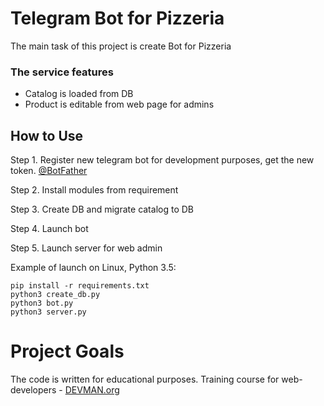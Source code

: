 # Telegram Bot for Pizzeria

The main task of this project is create Bot for Pizzeria

### The service features
- Catalog is loaded from DB
- Product is editable from web page for admins

## How to Use

Step 1. Register new telegram bot for development purposes, get the new token. [@BotFather](https://telegram.me/botfather)

Step 2. Install modules from requirement 

Step 3. Create DB and migrate catalog to DB

Step 4. Launch bot

Step 5. Launch server for web admin

Example of  launch on Linux, Python 3.5:

```
pip install -r requirements.txt
python3 create_db.py
python3 bot.py
python3 server.py

```

# Project Goals

The code is written for educational purposes. Training course for web-developers - [DEVMAN.org](https://devman.org)
